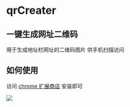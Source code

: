 qrCreater
=========

## 一键生成网址二维码
用于生成地址栏网址的二维码图片 供手机扫描访问
## 如何使用
访问 [chrome 扩展商店](https://chrome.google.com/webstore/detail/qrcreater-%E7%BD%91%E5%9D%80%E4%BA%8C%E7%BB%B4%E7%A0%81%E4%B8%80%E9%94%AE%E7%94%9F%E6%88%90%E5%B7%A5%E5%85%B7/kpbkbekmhiifnijhhfmahckmlbcbinfc) 安装即可




![](https://lh3.googleusercontent.com/20_IGPCF8ms0Zf1ZoRGVGqfn6U8ft9cv2nuTPOS4qUsbMes6aUiZbnd97vSxccSqbaT5xRC-_Pk=w640-h400-e365)
